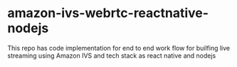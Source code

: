 # amazon-ivs-webrtc-reactnative-nodejs
This repo has code implementation for end to end work flow for builfing live streaming using Amazon IVS and tech stack as react native and nodejs
